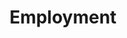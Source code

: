 ---
layout: content
data: employment
title: Employment
isHome: true
link: https://figure.nz/search/?query=disability%20employment&ref=dfnz
---